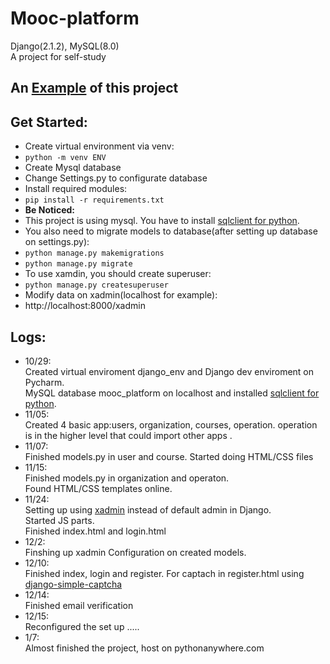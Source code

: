 # Mooc-platform
Django(2.1.2), MySQL(8.0) <br>
A project for self-study <br>
## An [Example](http://yuli1997.pythonanywhere.com/) of this project
## Get Started:
* Create virtual environment via venv:
* `python -m venv ENV`
* Create Mysql database
* Change Settings.py to configurate database
* Install required modules:
* `pip install -r requirements.txt`
* <strong>Be Noticed: </strong>
* This project is using mysql. You have to install [sqlclient for python](https://github.com/PyMySQL/mysqlclient-python).
* You also need to migrate models to database(after setting up database on settings.py):
* `python manage.py makemigrations`
* `python manage.py migrate`
* To use xamdin, you should create superuser:
* `python manage.py createsuperuser`
* Modify data on xadmin(localhost for example):
* http://localhost:8000/xadmin

## Logs:
* 10/29:
<br>Created virtual enviroment django_env and Django dev enviroment on Pycharm.
<br>MySQL database mooc_platform on localhost and installed [sqlclient for python](https://github.com/PyMySQL/mysqlclient-python).
* 11/05:
<br>Created 4 basic app:users, organization, courses, operation. operation is in the higher level that could import other apps .
* 11/07:
<br>Finished models.py in user and course. Started doing HTML/CSS files<br>
* 11/15:
<br>Finished models.py in organization and operaton.
<br>Found HTML/CSS templates online. 
* 11/24:
<br>Setting up using [xadmin](https://github.com/sshwsfc/xadmin) instead of default admin in Django.
<br>Started JS parts.
<br> Finished index.html and login.html
* 12/2:
<br> Finshing up xadmin Configuration on created models.
* 12/10:
<br> Finished index, login and register. For captach in register.html using [django-simple-captcha](https://github.com/mbi/django-simple-captcha)
* 12/14:
<br> Finished email verification
* 12/15:
<br> Reconfigured the set up
.....
* 1/7:
<br> Almost finished the project, host on pythonanywhere.com
<br> 
